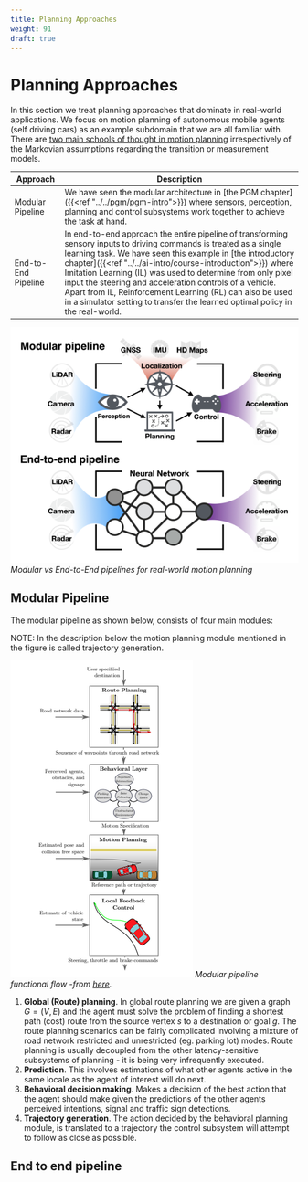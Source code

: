 ```yaml
---
title: Planning Approaches
weight: 91
draft: true
---
```


# Planning Approaches

In this section we treat planning approaches that dominate in real-world applications. We focus on motion planning of autonomous mobile agents (self driving cars) as an example subdomain that we are all familiar with. There are [two main schools of thought in motion planning](https://arxiv.org/pdf/2003.06404.pdf) irrespectively of the Markovian assumptions regarding the transition or measurement models. 

|  Approach  |  Description   |     
| --- | --- | 
|  Modular Pipeline  |  We have seen the modular architecture in [the PGM chapter]({{<ref "../../pgm/pgm-intro">}}) where sensors, perception, planning and control subsystems work together to achieve the task at hand. |
|  End-to-End Pipeline |  In end-to-end approach the entire pipeline of transforming sensory inputs to driving commands is treated as a single learning task. We have seen this example in [the introductory chapter]({{<ref "../../ai-intro/course-introduction">}}) where Imitation Learning (IL) was used to determine from only pixel input the steering and acceleration controls of a vehicle. Apart from IL, Reinforcement Learning (RL) can also be used in a simulator setting to transfer the learned optimal policy in the real-world. |

![planning-approaches](images/planning-approaches.png#center)
*Modular vs End-to-End pipelines for real-world motion planning*

## Modular Pipeline

The modular pipeline as shown below, consists of four main modules:

NOTE: In the description below the motion planning module mentioned in the figure is called trajectory generation.

![modular-pipeline](images/modular-pipeline.png#center)
*Modular pipeline functional flow -from [here](https://arxiv.org/pdf/1604.07446.pdf).*

1. **Global (Route) planning**. In global route planning we are given a graph $G=(V, E)$ and the agent must solve the problem of finding a shortest path (cost) route from the source vertex $s$ to a destination or goal $g$.  The route planning scenarios can be fairly complicated involving a mixture of  road network restricted and unrestricted (eg. parking lot) modes. Route planning is usually decoupled from the other latency-sensitive subsystems of planning - it is being very infrequently executed.   
2. **Prediction**. This involves estimations of what other agents active in the same locale as the agent of interest will do next. 
3. **Behavioral decision making**. Makes a decision of the best action that the agent should make given the predictions of the other agents perceived intentions, signal and traffic sign detections. 
4. **Trajectory generation**. The action decided by the behavioral planning module, is translated to a trajectory the control subsystem will attempt to follow as close as possible. 

## End to end pipeline

